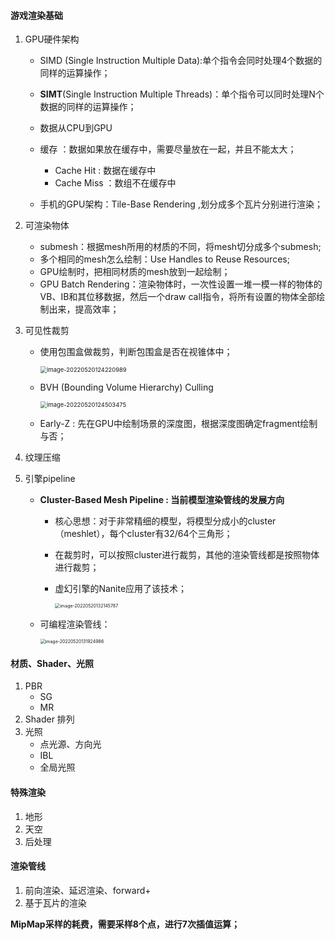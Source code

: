 #### 游戏渲染基础

1. GPU硬件架构
   - SIMD (Single Instruction Multiple Data):单个指令会同时处理4个数据的同样的运算操作；
   -  **SIMT**(Single Instruction Multiple Threads)：单个指令可以同时处理N个数据的同样的运算操作；
   - 数据从CPU到GPU
   - 缓存 ：数据如果放在缓存中，需要尽量放在一起，并且不能太大；
     - Cache Hit : 数据在缓存中
     - Cache Miss ：数组不在缓存中

   - 手机的GPU架构：Tile-Base Rendering ,划分成多个瓦片分别进行渲染；

2. 可渲染物体

   - submesh：根据mesh所用的材质的不同，将mesh切分成多个submesh;
   - 多个相同的mesh怎么绘制：Use Handles to Reuse Resources;
   - GPU绘制时，把相同材质的mesh放到一起绘制；
   - GPU Batch Rendering：渲染物体时，一次性设置一堆一模一样的物体的VB、IB和其位移数据，然后一个draw call指令，将所有设置的物体全部绘制出来，提高效率；

3. 可见性裁剪

   - 使用包围盒做裁剪，判断包围盒是否在视锥体中；

     <img src="C:\Users\51039\AppData\Roaming\Typora\typora-user-images\image-20220520124220989.png" alt="image-20220520124220989" style="zoom:67%;" />

   - BVH (Bounding Volume Hierarchy) Culling

     <img src="C:\Users\51039\AppData\Roaming\Typora\typora-user-images\image-20220520124503475.png" alt="image-20220520124503475" style="zoom:67%;" />

   - Early-Z : 先在GPU中绘制场景的深度图，根据深度图确定fragment绘制与否；

4. 纹理压缩

5. 引擎pipeline

   - **Cluster-Based Mesh Pipeline : 当前模型渲染管线的发展方向**

     - 核心思想：对于非常精细的模型，将模型分成小的cluster（meshlet），每个cluster有32/64个三角形；  

     - 在裁剪时，可以按照cluster进行裁剪，其他的渲染管线都是按照物体进行裁剪；

     - 虚幻引擎的Nanite应用了该技术；

       <img src="C:\Users\51039\AppData\Roaming\Typora\typora-user-images\image-20220520132145787.png" alt="image-20220520132145787" style="zoom:50%;" />

   - 可编程渲染管线：

     <img src="C:\Users\51039\AppData\Roaming\Typora\typora-user-images\image-20220520131924986.png" alt="image-20220520131924986" style="zoom: 50%;" />

#### 材质、Shader、光照

1. PBR
   - SG
   - MR
2. Shader 排列
3. 光照
   - 点光源、方向光
   - IBL
   - 全局光照

#### 特殊渲染

1. 地形
2. 天空
3. 后处理

#### 渲染管线

1. 前向渲染、延迟渲染、forward+
2. 基于瓦片的渲染



**MipMap采样的耗费，需要采样8个点，进行7次插值运算；**
